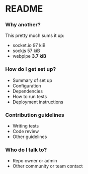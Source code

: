 # README #

### Why another? ###

This pretty much sums it up:

* socket.io 97 kiB
* sockjs 57 kiB
* webpipe **3.7 kiB**


### How do I get set up? ###

* Summary of set up
* Configuration
* Dependencies
* How to run tests
* Deployment instructions

### Contribution guidelines ###

* Writing tests
* Code review
* Other guidelines

### Who do I talk to? ###

* Repo owner or admin
* Other community or team contact
